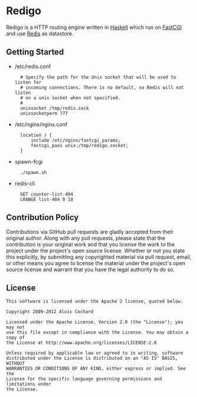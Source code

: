 # Redigo

Redigo is a HTTP routing engine written in [Haskell] which run on [FastCGI] and use [Redis] as datastore.

## Getting Started

* /etc/redis.conf

        # Specify the path for the Unix socket that will be used to listen for
        # incoming connections. There is no default, so Redis will not listen
        # on a unix socket when not specified.
        #
        unixsocket /tmp/redis.sock
        unixsocketperm 777

* /etc/nginx/nginx.conf

        location / {
            include /etc/nginx/fastcgi_params;
            fastcgi_pass unix:/tmp/redigo.socket;
        }

* spawn-fcgi

        ./spawn.sh

* redis-cli

        GET counter-list-404
        LRANGE list-404 0 10

## Contribution Policy

Contributions via GitHub pull requests are gladly accepted from their original author.
Along with any pull requests, please state that the contribution is your original work and 
that you license the work to the project under the project's open source license.
Whether or not you state this explicitly, by submitting any copyrighted material via pull request, 
email, or other means you agree to license the material under the project's open source license and 
warrant that you have the legal authority to do so.

## License

    This software is licensed under the Apache 2 license, quoted below.

    Copyright 2009-2012 Alois Cochard 

    Licensed under the Apache License, Version 2.0 (the "License"); you may not
    use this file except in compliance with the License. You may obtain a copy of
    the License at http://www.apache.org/licenses/LICENSE-2.0

    Unless required by applicable law or agreed to in writing, software
    distributed under the License is distributed on an "AS IS" BASIS, WITHOUT
    WARRANTIES OR CONDITIONS OF ANY KIND, either express or implied. See the
    License for the specific language governing permissions and limitations under
    the License.

[Haskell]:http://www.haskell.org
[FastCGI]:http://www.fastcgi.com
[Redis]:http://redis.io/
